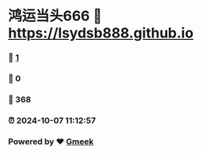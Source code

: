 # 鸿运当头666 :link: https://lsydsb888.github.io 
### :page_facing_up: [1](https://lsydsb888.github.io/tag.html) 
### :speech_balloon: 0 
### :hibiscus: 368 
### :alarm_clock: 2024-10-07 11:12:57 
### Powered by :heart: [Gmeek](https://github.com/Meekdai/Gmeek)
